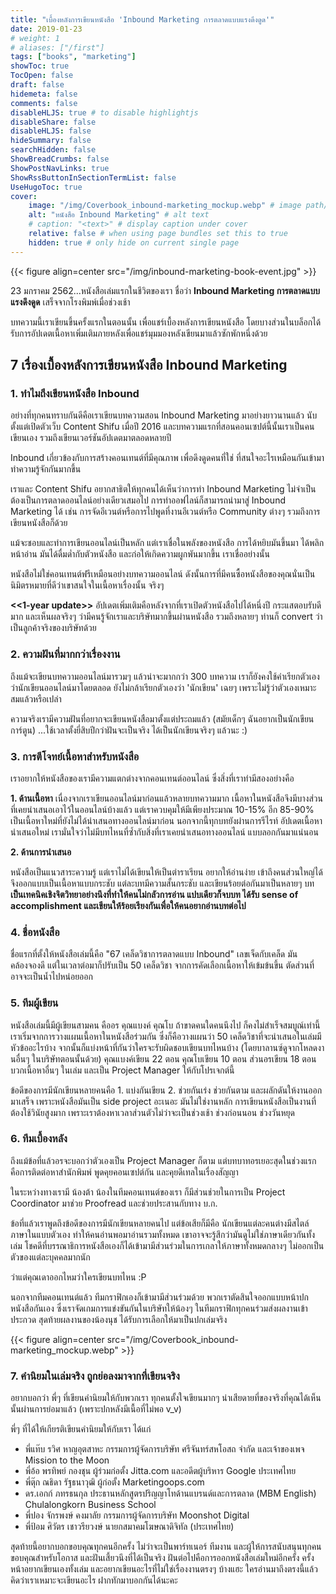 ```yaml
---
title: "เบื้องหลังการเขียนหนังสือ 'Inbound Marketing การตลาดแบบแรงดึงดูด'"
date: 2019-01-23
# weight: 1
# aliases: ["/first"]
tags: ["books", "marketing"]
showToc: true
TocOpen: false
draft: false
hidemeta: false
comments: false
disableHLJS: true # to disable highlightjs
disableShare: false
disableHLJS: false
hideSummary: false
searchHidden: false
ShowBreadCrumbs: false
ShowPostNavLinks: true
ShowRssButtonInSectionTermList: false
UseHugoToc: true
cover:
    image: "/img/Coverbook_inbound-marketing_mockup.webp" # image path/url
    alt: "หนังสือ Inbound Marketing" # alt text
    # caption: "<text>" # display caption under cover
    relative: false # when using page bundles set this to true
    hidden: true # only hide on current single page
---
```

{{< figure align=center src="/img/inbound-marketing-book-event.jpg" >}}

23 มกราคม 2562...หนังสือเล่มแรกในชีวิตของเรา ชื่อว่า **Inbound Marketing การตลาดแบบแรงดึงดูด** เสร็จจากโรงพิมพ์เมื่อช่วงเช้า

บทความนี้เราเขียนขึ้นครั้งแรกในตอนนั้น เพื่อแชร์เบื้องหลังการเขียนหนังสือ โดยบางส่วนในบล็อกได้รับการอัปเดตเนื้อหาเพิ่มเติมภายหลังเพื่อแชร์มุมมองหลังเขียนมาแล้วซักพักหนึ่งด้วย

## 7 เรื่องเบื้องหลังการเขียนหนังสือ Inbound Marketing
### 1. ทำไมถึงเขียนหนังสือ Inbound
อย่างที่ทุกคนทราบกันดีคือเราเขียนบทความสอน Inbound Marketing มาอย่างยาวนานแล้ว นับตั้งแต่เปิดตัวเว็บ Content Shifu เมื่อปี 2016 และบทความแรกที่สอนคอนเซปต์นี้นั้นเราเป็นคนเขียนเอง รวมถึงเขียนเวอร์ชันอัปเดตมาตลอดหลายปี

Inbound เกี่ยวข้องกับการสร้างคอนเทนต์ที่มีคุณภาพ เพื่อดึงดูดคนที่ใช่ ที่สนใจอะไรเหมือนกันเข้ามาทำความรู้จักกันมากขึ้น

เราและ Content Shifu อยากสาธิตให้ทุกคนได้เห็นว่าการทำ Inbound Marketing ไม่จำเป็นต้องเป็นการตลาดออนไลน์อย่างเดียวเสมอไป การทำออฟไลน์ก็สามารถนำมาสู่ Inbound Marketing ได้ เช่น การจัดอีเวนต์หรือการไปพูดที่งานอีเวนต์หรือ Community ต่างๆ รวมถึงการเขียนหนังสือก็ด้วย

แม้จะชอบและทำการเขียนออนไลน์เป็นหลัก แต่เราเชื่อในพลังของหนังสือ
การได้หยิบมันขึ้นมา ได้พลิกหน้าอ่าน มันได้ดื่มด่ำกับตัวหนังสือ และก่อให้เกิดความผูกพันมากขึ้น
เราเชื่ออย่างนั้น

หนังสือไม่ใช่คอนเทนต์ฟรีเหมือนอย่างบทความออนไลน์ ดังนั้นการที่มีคนซื้อหนังสือของคุณนั่นเป็นนิมิตรหมายที่ดีว่าเขาสนใจในเนื้อหาเรื่องนั้น จริงๆ

**<<1-year update>>** อัปเดตเพิ่มเติมคือหลังจากที่เราเปิดตัวหนังสือไปได้หนึ่งปี กระแสตอบรับดีมาก และเห็นผลจริงๆ ว่ามีคนรู้จักเราและบริษัทมากขึ้นผ่านหนังสือ รวมถึงหลายๆ ท่านก็ convert ว่าเป็นลูกค้าจริงของบริษัทด้วย

### 2. ความฝันที่มากกว่าเรื่องงาน
ถึงแม้จะเขียนบทความออนไลน์มารวมๆ แล้วน่าจะมากกว่า 300 บทความ เราก็ยังคงใช้คำเรียกตัวเองว่านักเขียนออนไลน์มาโดยตลอด ยังไม่กล้าเรียกตัวเองว่า \'นักเขียน\' เฉยๆ เพราะไม่รู้ว่าตัวเองเหมาะสมแล้วหรือเปล่า

ความจริงเรามีความฝันที่อยากจะเขียนหนังสือมาตั้งแต่ประถมแล้ว (สมัยเด็กๆ ฉันอยากเป็นนักเขียนการ์ตูน)
...ใช้เวลาตั้งยี่สิบปีกว่าฝันจะเป็นจริง ได้เป็นนักเขียนจริงๆ แล้วนะ :)

### 3. การตีโจทย์เนื้อหาสำหรับหนังสือ
เราอยากให้หนังสือของเรามีความแตกต่างจากคอนเทนต์ออนไลน์ ซึ่งสิ่งที่เราทำมีสองอย่างคือ

**1. ด้านเนื้อหา**
เนื่องจากเราเขียนออนไลน์มาก่อนแล้วหลายบทความมาก เนื้อหาในหนังสือจึงมีบางส่วนที่เคยนำเสนอเอาไว้ในออนไลน์บ้างแล้ว แต่เราควบคุมให้มีเพียงประมาณ 10-15% อีก 85-90% เป็นเนื้อหาใหม่ที่ยังไม่ได้นำเสนอทางออนไลน์มาก่อน นอกจากนี้ทุกบทยังผ่านการรีไรท์ อัปเดตเนื้อหา นำเสนอใหม่ เรามั่นใจว่าไม่มีบทไหนที่ซ้ำกับสิ่งที่เราเคยนำเสนอทางออนไลน์ แบบลอกกันมาแน่นอน

**2. ด้านการนำเสนอ**

หนังสือเป็นแนวสาระความรู้ แต่เราไม่ได้เขียนให้เป็นตำราเรียน อยากให้อ่านง่าย เข้าถึงคนส่วนใหญ่ได้ จึงออกแบบเป็นเนื้อหาแบบกระชับ แต่ละบทมีความสั้นกระชับ และเขียนร้อยต่อกันมาเป็นหลายๆ บท **เป็นเทคนิคเชิงจิตวิทยาอย่างนึงที่ทำให้คนไม่กลัวการอ่าน แปบเดียวก็จบบท ได้รับ sense of accomplishment และเขียนให้ร้อยเรียงกันเพื่อให้คนอยากอ่านบทต่อไป**

### 4. ชื่อหนังสือ
ชื่อแรกที่ตั้งให้หนังสือเล่มนี้คือ \"67 เคล็ดวิชาการตลาดแบบ Inbound\" เลขเจ็ดกับเคล็ด มันคล้องจองดี แต่ในเวลาต่อมาก็ปรับเป็น 50 เคล็ดวิชา จากการคัดเลือกเนื้อหาให้เข้มข้นขึ้น ตัดส่วนที่อาจจะเป็นน้ำไปหน่อยออก

### 5. ทีมผู้เขียน
หนังสือเล่มนี้มีผู้เขียนสามคน คืออร คุณแบงค์ คุณโบ 
ถ้าขาดคนใดคนนึงไป ก็คงไม่สำเร็จสมบูณ์เท่านี้
เราเริ่มจากการวางแผนเนื้อหาในหนังสือร่วมกัน ซึ่งก็คือวางแผนว่า 50 เคล็ดวิชาที่จะนำเสนอในเล่มมีหัวข้ออะไรบ้าง
จากนั้นก็แบ่งหน้าที่กันว่าใครจะรับผิดชอบเขียนบทไหนบ้าง (โดยบาลานซ์ดูจากโหลดงานอื่นๆ ในบริษัทตอนนั้นด้วย) คุณแบงค์เขียน 22 ตอน คุณโบเขียน 10 ตอน ส่วนอรเขียน 18 ตอน บวกเนื้อหาอื่นๆ ในเล่ม และเป็น Project Manager ให้กับโปรเจกต์นี้

ข้อดีของการมีนักเขียนหลายคนคือ 1. แบ่งกันเขียน 2. ช่วยกันเร่ง ช่วยกันตาม และผลักดันให้งานออกมาเสร็จ
เพราะหนังสือมันเป็น side project อะเนอะ มันไม่ใช่งานหลัก
การเขียนหนังสือเป็นงานที่ต้องใช้วินัยสูงมาก เพราะเราต้องหาเวลาส่วนตัวไม่ว่าจะเป็นช่วงเช้า ช่วงก่อนนอน ช่วงวันหยุด

### 6. ทีมเบื้องหลัง
ถึงแม้ข้อที่แล้วอรจะบอกว่าตัวเองเป็น Project Manager ก็ตาม แต่บทบาทอรเยอะสุดในช่วงแรก คือการติดต่อหาสำนักพิมพ์ พูดคุยคอนเซปต์กัน และคุยดีเทลในเรื่องสัญญา

ในระหว่างทางเรามี น้องต้า น้องในทีมคอนเทนต์ของเรา ก็มีส่วนช่วยในการเป็น Project Coordinator มาช่วย Proofread และช่วยประสานกับทาง บ.ก.

ข้อที่แล้วเราพูดถึงข้อดีของการมีนักเขียนหลายคนไป แต่ข้อเสียก็มีคือ นักเขียนแต่ละคนต่างมีสไตล์ภาษาในแบบตัวเอง ทำให้คนอ่านพอมาอ่านรวมทั้งหมด เขาอาจจะรู้สึกว่ามันดูไม่ใช่ภาษาเดียวกันทั้งเล่ม โชคดีที่บรรณาธิการหนังสือเองก็ได้เข้ามามีส่วนร่วมในการเกลาให้ภาษาทั้งหมดกลางๆ ไม่ออกเป็นตัวของแต่ละบุคคลมากนัก

ว่าแต่คุณเดาออกไหมว่าใครเขียนบทไหน :P

นอกจากทีมคอนเทนต์แล้ว ทีมกราฟิกเองก็เข้ามามีส่วนร่วมด้วย
พวกเราตัดสินใจออกแบบหน้าปกหนังสือกันเอง ซึ่งเราจัดเกมการแข่งขันกันในบริษัทให้น้องๆ ในทีมกราฟิกทุกคนร่วมส่งผลงานเข้าประกวด สุดท้ายผลงานของน้องนุช ได้รับการเลือกให้มาเป็นปกเล่มจริง

{{< figure align=center src="/img/Coverbook_inbound-marketing_mockup.webp" >}}

### 7. คำนิยมในเล่มจริง ถูกย่อลงมาจากที่เขียนจริง
อยากบอกว่า พี่ๆ ที่เขียนคำนิยมให้กับพวกเรา ทุกคนตั้งใจเขียนมากๆ น่าเสียดายที่ของจริงที่คุณได้เห็นนั้นผ่านการย่อมาแล้ว (เพราะปกหลังมีเนื้อที่ไม่พอ v_v)

พี่ๆ ที่ได้ให้เกียรติเขียนคำนิยมให้กับเรา ได้แก่
- พี่แท๊บ รวิศ หาญอุตสาหะ กรรมการผู้จัดการบริษัท ศรีจันทร์สหโอสถ จำกัด และเจ้าของเพจ Mission to the Moon
- พี่อ้อ พรทิพย์ กองชุน ผู้ร่วมก่อตั้ง Jitta.com และอดีตผู้บริหาร Google ประเทศไทย
- พี่ตุ๊ก ณธิดา รัฐธนาวุฒิ ผู้ก่อตั้ง Marketingoops.com
- ดร.เอกก์ ภทรธนกุล ประธานหลักสูตรปริญญาโทด้านแบรนด์และการตลาด (MBM English) Chulalongkorn Business School
- พี่ปอง จักรพงษ์ คงมาลัย กรรมการผู้จัดการบริษัท Moonshot Digital
- พี่ป้อม ศิวัตร เชาวรียวงษ์ นายกสมาคมโฆษณาดิจิทัล (ประเทศไทย)


สุดท้ายนี้อยากบอกขอบคุณทุกคนอีกครั้ง ไม่ว่าจะเป็นพาร์ทเนอร์ ทีมงาน และผู้ให้การสนับสนุนทุกคน ขอบคุณสำหรับโอกาส และฝันเสี้ยวนึงที่ได้เป็นจริง ฝันต่อไปคือการออกหนังสือเล่มใหม่อีกครั้ง ครั้งหน้าอยากเขียนเองทั้งเล่ม และอยากเขียนอะไรที่ไม่ใช่เรื่องงานตรงๆ บ้างแฮะ ใครอ่านมาถึงตรงนี้แล้วคิดว่าเราเหมาะจะเขียนอะไร ฝากทักมาบอกกันได้นะคะ









